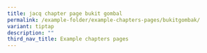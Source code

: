 ```yaml
---
title: jacq chapter page bukit gombal
permalink: /example-folder/example-chapters-pages/bukitgombak/
variant: tiptap
description: ""
third_nav_title: Example chapters pages
---
```

